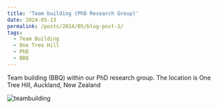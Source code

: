 ```yaml
---
title: 'Team building (PhD Research Group)'
date: 2024-05-13
permalink: /posts/2024/05/blog-post-1/
tags:
  - Team Building
  - One Tree Hill
  - PhD
  - BBQ
---
```


Team building (BBQ) within our PhD research group. The location is One Tree Hill, Auckland, New Zealand

![teambuilding](https://leo06051212.github.io/images/teambuilding20240513.jpg)
